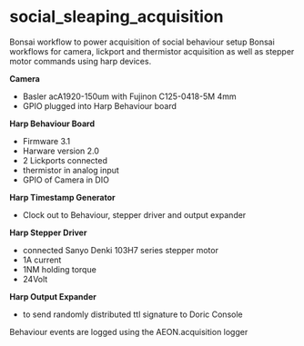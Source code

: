 # social_sleaping_acquisition
Bonsai workflow to power acquisition of social behaviour setup
Bonsai workflows for camera, lickport and thermistor acquisition as well as stepper motor commands using harp devices. 

  **Camera**
  - Basler acA1920-150um with Fujinon C125-0418-5M 4mm
  - GPIO plugged into Harp Behaviour board
    
  **Harp Behaviour Board**
  - Firmware 3.1
  - Harware version 2.0
  - 2 Lickports connected
  - thermistor in analog input
  - GPIO of Camera in DIO
    
  **Harp Timestamp Generator**
  - Clock out to Behaviour, stepper driver and output expander

  **Harp Stepper Driver**
  - connected Sanyo Denki 103H7 series stepper motor
  - 1A current
  - 1NM holding torque
  - 24Volt
  
  **Harp Output Expander**
  - to send randomly distributed ttl signature to Doric Console

Behaviour events are logged using the AEON.acquisition logger 
